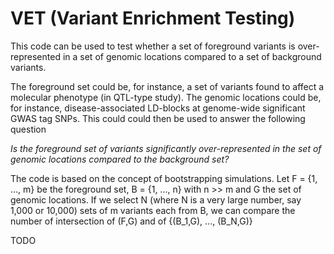 # VET (Variant Enrichment Testing)

This code can be used to test whether a set of foreground variants is over-represented in a set of genomic locations compared to a set of background variants. 

The foreground set could be, for instance, a set of variants found to affect a molecular phenotype (in QTL-type study). The genomic locations could be, for instance, disease-associated LD-blocks at genome-wide significant GWAS tag SNPs. This could could then be used to answer the following question

*Is the foreground set of variants significantly over-represented in the set of genomic locations compared to the background set?*

The code is based on the concept of bootstrapping simulations. Let F = {1, ..., m} be the foreground set,  B = {1, ..., n} with n >> m and G the set of genomic locations.   If we select N (where N is a very large number, say 1,000 or 10,000) sets of m variants each from B, we can compare the number of intersection of (F,G) and of {(B_1,G), ..., (B_N,G)}

TODO
